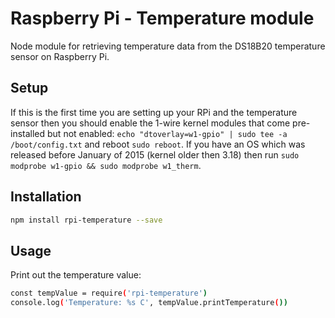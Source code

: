 # Raspberry Pi - Temperature module

Node module for retrieving temperature data from the DS18B20 temperature sensor on Raspberry Pi.


## Setup

If this is the first time you are setting up your RPi and the temperature sensor then you should enable the 1-wire kernel modules that come pre-installed but not enabled: `echo "dtoverlay=w1-gpio" | sudo tee -a /boot/config.txt` and reboot `sudo reboot`. If you have an OS which was released before January of 2015 (kernel older then 3.18) then run `sudo modprobe w1-gpio && sudo modprobe w1_therm`.


## Installation

```bash
npm install rpi-temperature --save
```


## Usage

Print out the temperature value:

```bash
const tempValue = require('rpi-temperature')
console.log('Temperature: %s C', tempValue.printTemperature())
```
